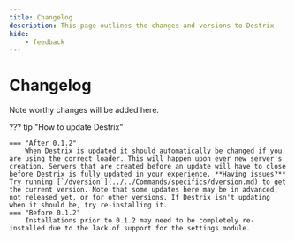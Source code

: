 ```yaml
---
title: Changelog
description: This page outlines the changes and versions to Destrix.
hide: 
    - feedback
---
```

# Changelog

Note worthy changes will be added here.

??? tip "How to update Destrix"

    === "After 0.1.2"
        When Destrix is updated it should automatically be changed if you are using the correct loader. This will happen upon ever new server's creation. Servers that are created before an update will have to close before Destrix is fully updated in your experience. **Having issues?** Try running [`/dversion`](../../Commands/specifics/dversion.md) to get the current version. Note that some updates here may be in advanced, not released yet, or for other versions. If Destrix isn't updating when it should be, try re-installing it.
    === "Before 0.1.2"
        Installations prior to 0.1.2 may need to be completely re-installed due to the lack of support for the settings module.